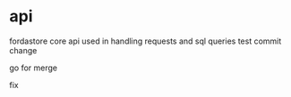 # api
fordastore core api used in handling requests and sql queries
test commit
change

go for merge

fix

